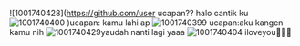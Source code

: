 ![1001740428](https://github.com/user
ucapan?? halo cantik ku
![1001740400](https://github.com/user-attachments/assets/f5004cc7-2b59-4b25-b772-0552f2cd80b2)
)ucapan: kamu lahi ap
![1001740399](https://github.com/user-attachments/assets/1f5785fe-384f-4b59-9785-476f9d5dee9c
) ucapan:aku kangen kamu nih
![1001740429](https://github.com/user-attachments/assets/e427a7f0-ffa1-4f9a-8676-7f29d2f32a0c)yaudah nanti lagi yaaa
![1001740404](https://github.com/user-attachments/assets/5a3af4e6-285b-46eb-9876-8b5bb09ed41a) iloveyou💓💓🌷



